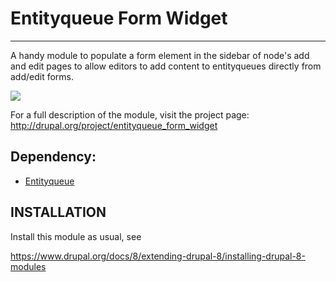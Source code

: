 # Entityqueue Form Widget
---

A handy module to populate a form element in the sidebar of node's add and edit
 pages to allow editors to add content to entityqueues directly
 from add/edit forms.


[![](https://www.drupal.org/files/styles/grid-3-2x/public/project-images/entityqueue_form_widget.png)](http://drupal.org/project/entityqueue_form_widget)

For a full description of the module, visit the project page:
  http://drupal.org/project/entityqueue_form_widget


## Dependency:

* [Entityqueue](https://www.drupal.org/project/entityqueue)


## INSTALLATION

Install this module as usual, see

https://www.drupal.org/docs/8/extending-drupal-8/installing-drupal-8-modules
